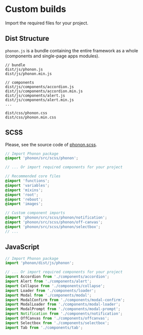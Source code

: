 # Custom builds

Import the required files for your project.

## Dist Structure

`phonon.js` is a bundle containing the entire framework as a whole (components and single-page apps modules).

```
// bundle
dist/js/phonon.js
dist/js/phonon.min.js

// components
dist/js/components/accordion.js
dist/js/components/accordion.min.js
dist/js/components/alert.js
dist/js/components/alert.min.js
...

dist/css/phonon.css
dist/css/phonon.min.css
```

## SCSS

Please, see the source code of [phonon.scss](https://github.com/quark-dev/Phonon-Framework/blob/master/src/scss/phonon.scss).

```scss
// Import Phonon package
@import 'phonon/src/scss/phonon';

// ... Or import required components for your project

// Recommended core files
@import 'functions';
@import 'variables';
@import 'mixins';
@import 'root';
@import 'reboot';
@import 'images';

// Custom component imports
@import 'phonon/src/scss/phonon/notification';
@import 'phonon/src/scss/phonon/off-canvas';
@import 'phonon/src/scss/phonon/selectbox';
// ...
```

## JavaScript

```js
// Import Phonon package
import 'phonon/dist/js/phonon';

// ... Or import required components for your project
import Accordion from './components/accordion';
import Alert from './components/alert';
import Collapse from './components/collapse';
import Loader from './components/loader';
import Modal from './components/modal';
import ModalConfirm from './components/modal-confirm';
import ModalLoader from './components/modal-loader';
import ModalPrompt from './components/modal-prompt';
import Notification from './components/notification';
import OffCanvas from './components/offcanvas';
import Selectbox from './components/selectbox';
import Tab from './components/tab';
```

